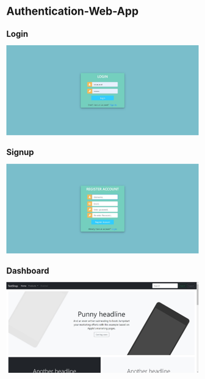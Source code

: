 # Authentication-Web-App

## Login
![](images/login.png)

## Signup
![](images/signup.png)

## Dashboard
![](images/dashboard.png)
